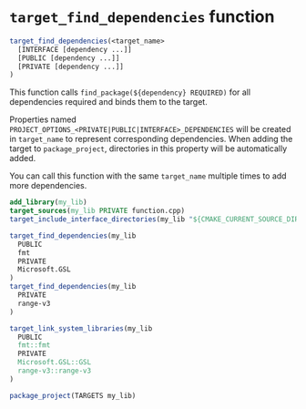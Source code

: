 # `target_find_dependencies` function

```cmake
target_find_dependencies(<target_name>
  [INTERFACE [dependency ...]]
  [PUBLIC [dependency ...]]
  [PRIVATE [dependency ...]]
)
```

This function calls `find_package(${dependency} REQUIRED)` for all dependencies required and binds them to the target.

Properties named `PROJECT_OPTIONS_<PRIVATE|PUBLIC|INTERFACE>_DEPENDENCIES` will be created in `target_name` to represent corresponding dependencies.
When adding the target to `package_project`, directories in this property will be automatically added.

You can call this function with the same `target_name` multiple times to add more dependencies.

```cmake
add_library(my_lib)
target_sources(my_lib PRIVATE function.cpp)
target_include_interface_directories(my_lib "${CMAKE_CURRENT_SOURCE_DIR}/include")

target_find_dependencies(my_lib
  PUBLIC
  fmt
  PRIVATE
  Microsoft.GSL
)
target_find_dependencies(my_lib
  PRIVATE
  range-v3
)

target_link_system_libraries(my_lib
  PUBLIC
  fmt::fmt
  PRIVATE
  Microsoft.GSL::GSL
  range-v3::range-v3
)

package_project(TARGETS my_lib)
```
